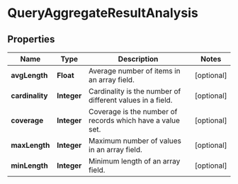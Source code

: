 

# QueryAggregateResultAnalysis


## Properties

Name | Type | Description | Notes
------------ | ------------- | ------------- | -------------
**avgLength** | **Float** | Average number of items in an array field. |  [optional]
**cardinality** | **Integer** | Cardinality is the number of different values in a field. |  [optional]
**coverage** | **Integer** | Coverage is the number of records which have a value set. |  [optional]
**maxLength** | **Integer** | Maximum number of values in an array field. |  [optional]
**minLength** | **Integer** | Minimum length of an array field. |  [optional]



